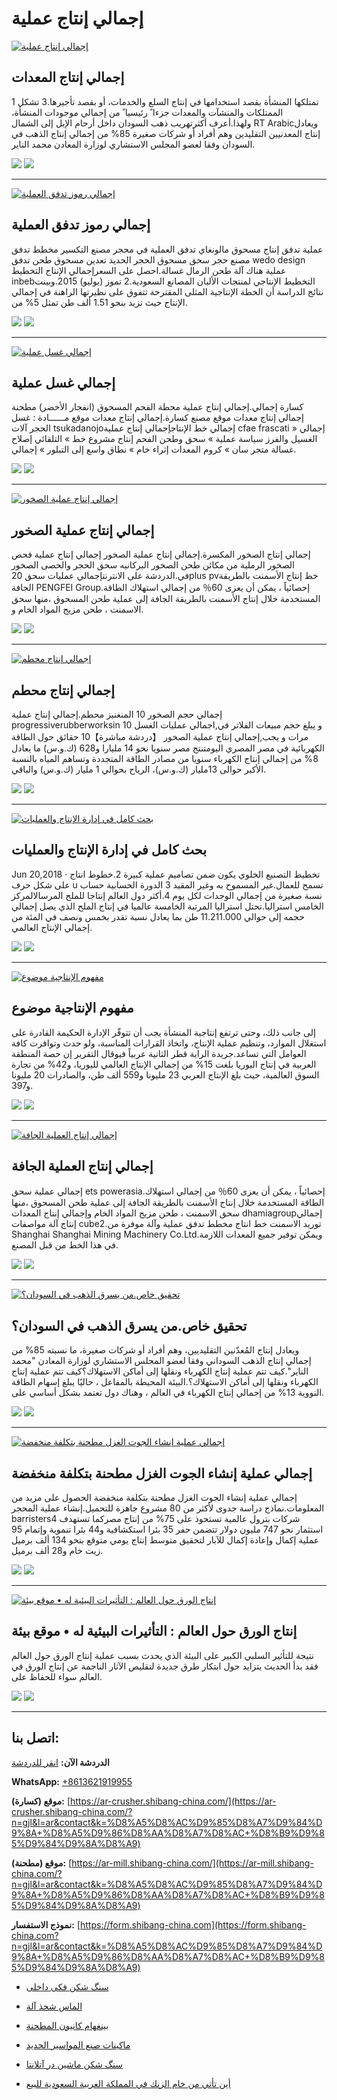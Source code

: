 # إجمالي إنتاج عملية

<a href="https://swt.shibang-china.com/?n=gjl&l=ar&img&k=%D8%A5%D8%AC%D9%85%D8%A7%D9%84%D9%8A+%D8%A5%D9%86%D8%AA%D8%A7%D8%AC+%D8%B9%D9%85%D9%84%D9%8A%D8%A9" target="_blank">![إجمالي إنتاج عملية](http://static.shibang-china.com/all-800x300/570.jpg)</a>

## إجمالي إنتاج المعدات
1 تمتلكها المنشأة بقصد استخدامها في إنتاج السلع والخدمات، أو بقصد تأجيرها.3 تشكل الممتلكات والمنشآت والمعدات جزءا ً رئيسيا ً من إجمالي موجودات المنشأة، ولهذا.أعرف أكثرتهريب ذهب السودان داخل أرحام الإبل إلى الشمال RT Arabicويعادل إنتاج المعدنيين التقليدين وهم أفراد أو شركات صغيرة 85% من إجمالي إنتاج الذهب في السودان وفقا لعضو المجلس الاستشاري لوزارة المعادن محمد الناير.


<a href="https://whatsapp.shibangsoft.com/WhatsApp.php" target="_blank" title="WhatsApp">![](http://static.shibang-china.com/icon/whatsapp.png)</a> <a href="https://swt.shibang-china.com/?n=gjl&l=ar&icon&k=%D8%A5%D8%AC%D9%85%D8%A7%D9%84%D9%8A+%D8%A5%D9%86%D8%AA%D8%A7%D8%AC+%D8%B9%D9%85%D9%84%D9%8A%D8%A9" target="_blank">![](http://static.shibang-china.com/icon/chat-ar.png)</a>

---

<a href="https://swt.shibang-china.com/?n=gjl&l=ar&img&k=%D8%A5%D8%AC%D9%85%D8%A7%D9%84%D9%8A+%D8%A5%D9%86%D8%AA%D8%A7%D8%AC+%D8%B9%D9%85%D9%84%D9%8A%D8%A9" target="_blank">![إجمالي رموز تدفق العملية](http://static.shibang-china.com/all-800x300/317.jpg)</a>

## إجمالي رموز تدفق العملية
عملية تدفق إنتاج مسحوق مالونغاي تدفق العملية في محجر مصنع التكسير مخطط تدفق مصنع حجر سحق مسحوق الحجر الحديد تعدين مسحوق طحن تدفق wedo design عملية هناك آلة طحن الرمال غسالة.احصل على السعرإجمالي الإنتاج التخطيط inbebالتخطيط الإنتاجي لمنتجات الألبان المصانع السعودية.2 تموز (يوليو) 2015.وبينت نتائج الدراسة أن الخطة الإنتاجية المثلى المقترحة تتفوق على نظيرتها الراهنة في إجمالي الإنتاج حيث تزيد بنحو 1.51 ألف طن تمثل 5% من.


<a href="https://whatsapp.shibangsoft.com/WhatsApp.php" target="_blank" title="WhatsApp">![](http://static.shibang-china.com/icon/whatsapp.png)</a> <a href="https://swt.shibang-china.com/?n=gjl&l=ar&icon&k=%D8%A5%D8%AC%D9%85%D8%A7%D9%84%D9%8A+%D8%A5%D9%86%D8%AA%D8%A7%D8%AC+%D8%B9%D9%85%D9%84%D9%8A%D8%A9" target="_blank">![](http://static.shibang-china.com/icon/chat-ar.png)</a>

---

<a href="https://swt.shibang-china.com/?n=gjl&l=ar&img&k=%D8%A5%D8%AC%D9%85%D8%A7%D9%84%D9%8A+%D8%A5%D9%86%D8%AA%D8%A7%D8%AC+%D8%B9%D9%85%D9%84%D9%8A%D8%A9" target="_blank">![إجمالي غسل عملية](http://static.shibang-china.com/all-800x300/1459.jpg)</a>

## إجمالي غسل عملية
كسارة إجمالي.إجمالي إنتاج عملية محطة الفحم المسحوق (انفجار الأخضر) مطحنة إجمالي إنتاج معدات موقع مصنع كسارة.إجمالي إنتاج معدات موقع مــــــادة : غسل الحجر آلات tsukadanojoإجمالي خط الإنتاجإجمالي إنتاج عملية cfae frascati » إجمالي الغسيل والفرز سياسة عملية » سحق وطحن الفحم إنتاج مشروع خط » التلقائي إصلاح غسالة متجر سان » كروم المعدات إثراء خام » نطاق واسع إلى التبلور » إجمالي.


<a href="https://whatsapp.shibangsoft.com/WhatsApp.php" target="_blank" title="WhatsApp">![](http://static.shibang-china.com/icon/whatsapp.png)</a> <a href="https://swt.shibang-china.com/?n=gjl&l=ar&icon&k=%D8%A5%D8%AC%D9%85%D8%A7%D9%84%D9%8A+%D8%A5%D9%86%D8%AA%D8%A7%D8%AC+%D8%B9%D9%85%D9%84%D9%8A%D8%A9" target="_blank">![](http://static.shibang-china.com/icon/chat-ar.png)</a>

---

<a href="https://swt.shibang-china.com/?n=gjl&l=ar&img&k=%D8%A5%D8%AC%D9%85%D8%A7%D9%84%D9%8A+%D8%A5%D9%86%D8%AA%D8%A7%D8%AC+%D8%B9%D9%85%D9%84%D9%8A%D8%A9" target="_blank">![إجمالي إنتاج عملية الصخور](http://static.shibang-china.com/all-800x300/1474.jpg)</a>

## إجمالي إنتاج عملية الصخور
إجمالي إنتاج الصخور المكسرة.إجمالي إنتاج عملية الصخور إجمالي إنتاج عملية فحص الصخور الرملية من مكائن طحن الصخور البركانيه سحق الحجر والحصى الصخور في.الدردشة على الانترنتإجمالي عمليات سحق 20plus pvخط إنتاج الأسمنت بالطريقة الجافة PENGFEI Group.إحصائياً ، يمكن أن يعزى 60％ من إجمالي استهلاك الطاقة المستخدمة خلال إنتاج الأسمنت بالطريقة الجافة إلى عملية طحن المسحوق ،منها سحق الاسمنت ، طحن مزيج المواد الخام و.


<a href="https://whatsapp.shibangsoft.com/WhatsApp.php" target="_blank" title="WhatsApp">![](http://static.shibang-china.com/icon/whatsapp.png)</a> <a href="https://swt.shibang-china.com/?n=gjl&l=ar&icon&k=%D8%A5%D8%AC%D9%85%D8%A7%D9%84%D9%8A+%D8%A5%D9%86%D8%AA%D8%A7%D8%AC+%D8%B9%D9%85%D9%84%D9%8A%D8%A9" target="_blank">![](http://static.shibang-china.com/icon/chat-ar.png)</a>

---

<a href="https://swt.shibang-china.com/?n=gjl&l=ar&img&k=%D8%A5%D8%AC%D9%85%D8%A7%D9%84%D9%8A+%D8%A5%D9%86%D8%AA%D8%A7%D8%AC+%D8%B9%D9%85%D9%84%D9%8A%D8%A9" target="_blank">![إجمالي إنتاج محطم](http://static.shibang-china.com/all-800x300/385.jpg)</a>

## إجمالي إنتاج محطم
إجمالي حجم الصخور 10 المنغنيز محطم.إجمالي إنتاج عملية progressiverubberworksin و يبلغ حجم مبيعات الفلاتر في,اجمالي عمليات الغسل 10 مرات و يجب,إجمالي إنتاج عملية الصخور 【دردشة مباشرة】10 حقائق حول الطاقة الكهربائية في مصر المصري اليومتنتج مصر سنويا نحو 14 مليارا و628 (ك.و.س) ما يعادل 8% من إجمالي إنتاج الكهرباء سنويا من مصادر الطاقة المتجددة وتساهم المياه بالنسبة الأكبر حوالى 13مليار (ك.و.س)، الرياح بحوالي 1 مليار (ك.و.س) والباقي.


<a href="https://whatsapp.shibangsoft.com/WhatsApp.php" target="_blank" title="WhatsApp">![](http://static.shibang-china.com/icon/whatsapp.png)</a> <a href="https://swt.shibang-china.com/?n=gjl&l=ar&icon&k=%D8%A5%D8%AC%D9%85%D8%A7%D9%84%D9%8A+%D8%A5%D9%86%D8%AA%D8%A7%D8%AC+%D8%B9%D9%85%D9%84%D9%8A%D8%A9" target="_blank">![](http://static.shibang-china.com/icon/chat-ar.png)</a>

---

<a href="https://swt.shibang-china.com/?n=gjl&l=ar&img&k=%D8%A5%D8%AC%D9%85%D8%A7%D9%84%D9%8A+%D8%A5%D9%86%D8%AA%D8%A7%D8%AC+%D8%B9%D9%85%D9%84%D9%8A%D8%A9" target="_blank">![بحث كامل في إدارة الإنتاج والعمليات](http://static.shibang-china.com/all-800x300/906.jpg)</a>

## بحث كامل في إدارة الإنتاج والعمليات
Jun 20,2018 · تخطيط التصنيع الخلوي يكون ضمن تصاميم عملية كبيرة 2.خطوط انتاج على شكل حرف u تسمح للعمال.غير المسموح به وغير المقيد 3 الدورة الحسابية حساب نسبة صغيرة من إجمالي الوحدات لكل يوم 4.أكثر دول العالم إنتاجا للملح المرسالالمركز الخامس استراليا.تحتل استراليا المرتبة الخامسة عالميا في إنتاج الملح الذي يصل إجمالي حجمه إلى حوالي 11.211.000 طن بما يعادل نسبة تقدر بخمس ونصف في المئة من إجمالي الإنتاج العالمي.


<a href="https://whatsapp.shibangsoft.com/WhatsApp.php" target="_blank" title="WhatsApp">![](http://static.shibang-china.com/icon/whatsapp.png)</a> <a href="https://swt.shibang-china.com/?n=gjl&l=ar&icon&k=%D8%A5%D8%AC%D9%85%D8%A7%D9%84%D9%8A+%D8%A5%D9%86%D8%AA%D8%A7%D8%AC+%D8%B9%D9%85%D9%84%D9%8A%D8%A9" target="_blank">![](http://static.shibang-china.com/icon/chat-ar.png)</a>

---

<a href="https://swt.shibang-china.com/?n=gjl&l=ar&img&k=%D8%A5%D8%AC%D9%85%D8%A7%D9%84%D9%8A+%D8%A5%D9%86%D8%AA%D8%A7%D8%AC+%D8%B9%D9%85%D9%84%D9%8A%D8%A9" target="_blank">![مفهوم الإنتاجية موضوع](http://static.shibang-china.com/all-800x300/1333.jpg)</a>

## مفهوم الإنتاجية موضوع
إلى جانب ذلك، وحتى ترتفع إنتاجية المنشأة يجب أن تتوفّر الإدارة الحكيمة القادرة على استغلال الموارد، وتنظيم عملية الإنتاج، واتخاذ القرارات المناسبة، ولو حدث وتوافرت كافة العوامل التي تساعد.جريدة الراية قطر الثانية عربياً فيوقال التقرير إن حصة المنطقة العربية في إنتاج اليوريا بلغت 15% من إجمالي الإنتاج العالمي لليوريا، و42% من تجارة السوق العالمية، حيث بلغ الإنتاج العربي 23 مليونا و559 ألف طن، والصادرات 20 مليونا و397.


<a href="https://whatsapp.shibangsoft.com/WhatsApp.php" target="_blank" title="WhatsApp">![](http://static.shibang-china.com/icon/whatsapp.png)</a> <a href="https://swt.shibang-china.com/?n=gjl&l=ar&icon&k=%D8%A5%D8%AC%D9%85%D8%A7%D9%84%D9%8A+%D8%A5%D9%86%D8%AA%D8%A7%D8%AC+%D8%B9%D9%85%D9%84%D9%8A%D8%A9" target="_blank">![](http://static.shibang-china.com/icon/chat-ar.png)</a>

---

<a href="https://swt.shibang-china.com/?n=gjl&l=ar&img&k=%D8%A5%D8%AC%D9%85%D8%A7%D9%84%D9%8A+%D8%A5%D9%86%D8%AA%D8%A7%D8%AC+%D8%B9%D9%85%D9%84%D9%8A%D8%A9" target="_blank">![إجمالي إنتاج العملية الجافة](http://static.shibang-china.com/all-800x300/992.jpg)</a>

## إجمالي إنتاج العملية الجافة
إجمالي عملية سحق ets powerasia.إحصائياً ، يمكن أن يعزى 60％ من إجمالي استهلاك الطاقة المستخدمة خلال إنتاج الأسمنت بالطريقة الجافة إلى عملية طحن المسحوق ،منها سحق الاسمنت ، طحن مزيج المواد الخام وإجمالي إنتاج المعدات dhamiagroupإجمالي إنتاج آلة مواصفات cube2.توريد الاسمنت خط انتاج مخطط تدفق عملية وآلة موفرة من Shanghai Shanghai Mining Machinery Co.Ltd.ويمكن توفير جميع المعدات اللازمة في هذا الخط من قبل المصنع.


<a href="https://whatsapp.shibangsoft.com/WhatsApp.php" target="_blank" title="WhatsApp">![](http://static.shibang-china.com/icon/whatsapp.png)</a> <a href="https://swt.shibang-china.com/?n=gjl&l=ar&icon&k=%D8%A5%D8%AC%D9%85%D8%A7%D9%84%D9%8A+%D8%A5%D9%86%D8%AA%D8%A7%D8%AC+%D8%B9%D9%85%D9%84%D9%8A%D8%A9" target="_blank">![](http://static.shibang-china.com/icon/chat-ar.png)</a>

---

<a href="https://swt.shibang-china.com/?n=gjl&l=ar&img&k=%D8%A5%D8%AC%D9%85%D8%A7%D9%84%D9%8A+%D8%A5%D9%86%D8%AA%D8%A7%D8%AC+%D8%B9%D9%85%D9%84%D9%8A%D8%A9" target="_blank">![تحقيق خاص.من يسرق الذهب في السودان؟](http://static.shibang-china.com/all-800x300/837.jpg)</a>

## تحقيق خاص.من يسرق الذهب في السودان؟
ويعادل إنتاج المُعدّنين التقليديين، وهم أفراد أو شركات صغيرة، ما نسبته 85% من إجمالي إنتاج الذهب السوداني وفقا لعضو المجلس الاستشاري لوزارة المعادن "محمد الناير".كيف تتم عملية إنتاج الكهرباء ونقلها إلى أماكن الاستهلاك؟كيف تتم عملية إنتاج الكهرباء ونقلها إلى أماكن الاستهلاك؟.البيئة المحيطة بالمفاعل ، حاليًا يبلغ إسهام الطاقة النووية 13% من إجمالي إنتاج الكهرباء في العالم ، وهناك دول تعتمد بشكل أساسي على.


<a href="https://whatsapp.shibangsoft.com/WhatsApp.php" target="_blank" title="WhatsApp">![](http://static.shibang-china.com/icon/whatsapp.png)</a> <a href="https://swt.shibang-china.com/?n=gjl&l=ar&icon&k=%D8%A5%D8%AC%D9%85%D8%A7%D9%84%D9%8A+%D8%A5%D9%86%D8%AA%D8%A7%D8%AC+%D8%B9%D9%85%D9%84%D9%8A%D8%A9" target="_blank">![](http://static.shibang-china.com/icon/chat-ar.png)</a>

---

<a href="https://swt.shibang-china.com/?n=gjl&l=ar&img&k=%D8%A5%D8%AC%D9%85%D8%A7%D9%84%D9%8A+%D8%A5%D9%86%D8%AA%D8%A7%D8%AC+%D8%B9%D9%85%D9%84%D9%8A%D8%A9" target="_blank">![إجمالي عملية إنشاء الجوت الغزل مطحنة بتكلفة منخفضة](http://static.shibang-china.com/all-800x300/403.jpg)</a>

## إجمالي عملية إنشاء الجوت الغزل مطحنة بتكلفة منخفضة
إجمالي عملية إنشاء الجوت الغزل مطحنة بتكلفة منخفضة الحصول على مزيد من المعلومات.نماذج دراسة جدوى لأكثر من 80 مشروع جاهزة للتحميل.إنشاء عملية المحجر barristers4 شركات بترول عالمية تستحوذ على 75% من إنتاج مصركما تستهدف استثمار نحو 747 مليون دولار تتضمن حفر 35 بئرا استكشافية و44 بئرا تنموية وإتمام 95 عملية إكمال وإعادة إكمال للآبار لتحقيق متوسط إنتاج يومي متوقع بنحو 134 ألف برميل زيت خام و28 ألف برميل.


<a href="https://whatsapp.shibangsoft.com/WhatsApp.php" target="_blank" title="WhatsApp">![](http://static.shibang-china.com/icon/whatsapp.png)</a> <a href="https://swt.shibang-china.com/?n=gjl&l=ar&icon&k=%D8%A5%D8%AC%D9%85%D8%A7%D9%84%D9%8A+%D8%A5%D9%86%D8%AA%D8%A7%D8%AC+%D8%B9%D9%85%D9%84%D9%8A%D8%A9" target="_blank">![](http://static.shibang-china.com/icon/chat-ar.png)</a>

---

<a href="https://swt.shibang-china.com/?n=gjl&l=ar&img&k=%D8%A5%D8%AC%D9%85%D8%A7%D9%84%D9%8A+%D8%A5%D9%86%D8%AA%D8%A7%D8%AC+%D8%B9%D9%85%D9%84%D9%8A%D8%A9" target="_blank">![إنتاج الورق حول العالم : التأثيرات البيئية له • موقع بيئة](http://static.shibang-china.com/all-800x300/321.jpg)</a>

## إنتاج الورق حول العالم : التأثيرات البيئية له • موقع بيئة
نتيجة للتأثير السلبي الكبير على البيئة الذي يحدث بسبب عملية إنتاج الورق حول العالم فقد بدأ الحديث يتزايد حول ابتكار طرق جديدة لتقليص الآثار الناجمة عن إنتاج الورق في العالم سواء للحفاظ على.

<a href="https://whatsapp.shibangsoft.com/WhatsApp.php" target="_blank" title="WhatsApp">![](http://static.shibang-china.com/icon/whatsapp.png)</a> <a href="https://swt.shibang-china.com/?n=gjl&l=ar&icon&k=%D8%A5%D8%AC%D9%85%D8%A7%D9%84%D9%8A+%D8%A5%D9%86%D8%AA%D8%A7%D8%AC+%D8%B9%D9%85%D9%84%D9%8A%D8%A9" target="_blank">![](http://static.shibang-china.com/icon/chat-ar.png)</a>

---
## اتصل بنا:

**الدردشة الآن:** [انقر للدردشة](https://swt.shibang-china.com?n=gjl&l=ar&contact&k=%D8%A5%D8%AC%D9%85%D8%A7%D9%84%D9%8A+%D8%A5%D9%86%D8%AA%D8%A7%D8%AC+%D8%B9%D9%85%D9%84%D9%8A%D8%A9)

**WhatsApp:**  [+8613621919955](https://whatsapp.shibangsoft.com/WhatsApp.php)

**موقع (كسارة):** [https://ar-crusher.shibang-china.com/](https://ar-crusher.shibang-china.com/?n=gjl&l=ar&contact&k=%D8%A5%D8%AC%D9%85%D8%A7%D9%84%D9%8A+%D8%A5%D9%86%D8%AA%D8%A7%D8%AC+%D8%B9%D9%85%D9%84%D9%8A%D8%A9)

**موقع (مطحنة):** [https://ar-mill.shibang-china.com/](https://ar-mill.shibang-china.com/?n=gjl&l=ar&contact&k=%D8%A5%D8%AC%D9%85%D8%A7%D9%84%D9%8A+%D8%A5%D9%86%D8%AA%D8%A7%D8%AC+%D8%B9%D9%85%D9%84%D9%8A%D8%A9)

**نموذج الاستفسار:** [https://form.shibang-china.com](https://form.shibang-china.com?n=gjl&l=ar&contact&k=%D8%A5%D8%AC%D9%85%D8%A7%D9%84%D9%8A+%D8%A5%D9%86%D8%AA%D8%A7%D8%AC+%D8%B9%D9%85%D9%84%D9%8A%D8%A9)

* [سنگ شکن فکی داخلی](../40/%D8%B3%D9%86%DA%AF%20%D8%B4%DA%A9%D9%86%20%D9%81%DA%A9%DB%8C%20%D8%AF%D8%A7%D8%AE%D9%84%DB%8C.md)

* [الماس شحذ آلة](../36/%D8%A7%D9%84%D9%85%D8%A7%D8%B3%20%D8%B4%D8%AD%D8%B0%20%D8%A2%D9%84%D8%A9.md)

* [بينغهام كانيون المطحنة](../38/%D8%A8%D9%8A%D9%86%D8%BA%D9%87%D8%A7%D9%85%20%D9%83%D8%A7%D9%86%D9%8A%D9%88%D9%86%20%D8%A7%D9%84%D9%85%D8%B7%D8%AD%D9%86%D8%A9.md)

* [ماكينات صنع المواسير الحديد](../37/%D9%85%D8%A7%D9%83%D9%8A%D9%86%D8%A7%D8%AA%20%D8%B5%D9%86%D8%B9%20%D8%A7%D9%84%D9%85%D9%88%D8%A7%D8%B3%D9%8A%D8%B1%20%D8%A7%D9%84%D8%AD%D8%AF%D9%8A%D8%AF.md)

* [سنگ شکن ماشین در آتلانتا](../40/%D8%B3%D9%86%DA%AF%20%D8%B4%DA%A9%D9%86%20%D9%85%D8%A7%D8%B4%DB%8C%D9%86%20%D8%AF%D8%B1%20%D8%A2%D8%AA%D9%84%D8%A7%D9%86%D8%AA%D8%A7.md)

* [أين تأتي من خام الزنك في المملكة العربية السعودية للبيع](../36/%D8%A3%D9%8A%D9%86%20%D8%AA%D8%A3%D8%AA%D9%8A%20%D9%85%D9%86%20%D8%AE%D8%A7%D9%85%20%D8%A7%D9%84%D8%B2%D9%86%D9%83%20%D9%81%D9%8A%20%D8%A7%D9%84%D9%85%D9%85%D9%84%D9%83%D8%A9%20%D8%A7%D9%84%D8%B9%D8%B1%D8%A8%D9%8A%D8%A9%20%D8%A7%D9%84%D8%B3%D8%B9%D9%88%D8%AF%D9%8A%D8%A9%20%D9%84%D9%84%D8%A8%D9%8A%D8%B9.md)
